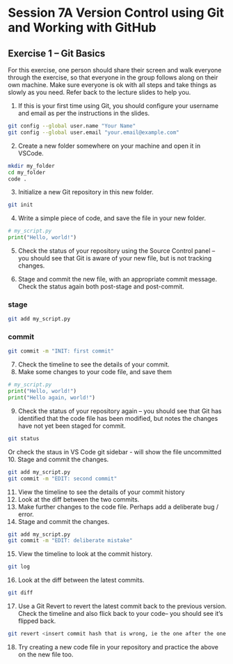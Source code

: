# Session 7A Version Control using Git and Working with GitHub
## Exercise 1 – Git Basics
For this exercise, one person should share their screen and walk everyone through the exercise,
so that everyone in the group follows along on their own machine. Make sure everyone is ok
with all steps and take things as slowly as you need. Refer back to the lecture slides to help you.
1. If this is your first time using Git, you should configure your username and email as per the instructions in the slides.
```bash
git config --global user.name "Your Name"
git config --global user.email "your.email@example.com"
```

2. Create a new folder somewhere on your machine and open it in VSCode.
```bash
mkdir my_folder
cd my_folder
code .
```

3. Initialize a new Git repository in this new folder.
```bash
git init
```
4. Write a simple piece of code, and save the file in your new folder.
```python
# my_script.py
print("Hello, world!")
```
5. Check the status of your repository using the Source Control panel – you should see that Git is aware of your new file, but is not tracking changes.

6. Stage and commit the new file, with an appropriate commit message. Check the status again both post-stage and post-commit.
### stage
```bash
git add my_script.py
```

### commit
```bash
git commit -m "INIT: first commit"
```

7. Check the timeline to see the details of your commit.
8. Make some changes to your code file, and save them
```python
# my_script.py
print("Hello, world!")
print("Hello again, world!")
```

9. Check the status of your repository again – you should see that Git has identified that the code file has been modified, but notes the changes have not yet been staged for commit.
```bash
git status
```
Or check the staus in VS Code git sidebar - will show the file uncommitted
10. Stage and commit the changes.
```bash
git add my_script.py
git commit -m "EDIT: second commit"
```
11. View the timeline to see the details of your commit history
12. Look at the diff between the two commits.
13. Make further changes to the code file. Perhaps add a deliberate bug / error.
14. Stage and commit the changes.
```bash
git add my_script.py
git commit -m "EDIT: deliberate mistake"
```
15. View the timeline to look at the commit history.
```bash
git log
```
16. Look at the diff between the latest commits.
```bash
git diff
```
17. Use a Git Revert to revert the latest commit back to the previous version. Check the timeline and also flick back to your code– you should see it’s flipped back.
```bash
git revert <insert commit hash that is wrong, ie the one after the one you want>
```

18. Try creating a new code file in your repository and practice the above on the new file too.


